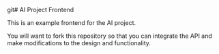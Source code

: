 git# AI Project Frontend

This is an example frontend for the AI project.

You will want to fork this repository so that you can integrate the API and make modifications to the design and functionality.
